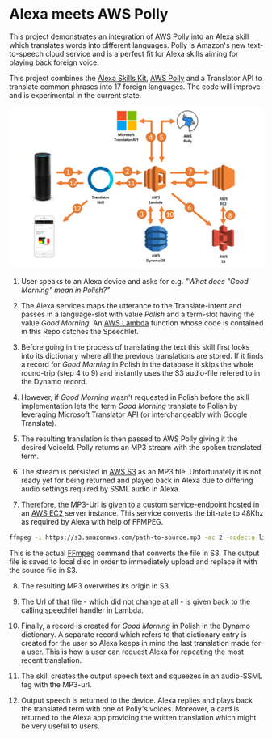 # Alexa meets AWS Polly

This project demonstrates an integration of [AWS Polly](https://aws.amazon.com/polly/) into an Alexa skill which translates words into different languages.
Polly is Amazon's new text-to-speech cloud service and is a perfect fit for Alexa skills aiming for playing back foreign voice.

This project combines the [Alexa Skills Kit](https://developer.amazon.com/alexa-skills-kit), [AWS Polly](https://aws.amazon.com/polly/) and a Translator API to translate common phrases into
17 foreign languages. The code will improve and is experimental in the current state.

![](docs/solution-architecture.png)

1. User speaks to an Alexa device and asks for e.g. _"What does "Good Morning" mean in Polish?"_

2. The Alexa services maps the utterance to the Translate-intent and passes in a language-slot with
value _Polish_ and a term-slot having the value _Good Morning_. An [AWS Lambda](https://aws.amazon.com/lambda) function whose code is contained in this
Repo catches the Speechlet.

3. Before going in the process of translating the text this skill first looks into its dictionary where all the
previous translations are stored. If it finds a record for _Good Morning_ in Polish in the database it skips the
 whole round-trip (step 4 to 9) and instantly uses the S3 audio-file refered to in the Dynamo record.

4. However, if _Good Morning_ wasn't requested in Polish before the skill implementation lets the term _Good Morning_ 
translate to Polish by leveraging Microsoft Translator API (or interchangeably with Google Translate).

5. The resulting translation is then passed to AWS Polly giving it the desired VoiceId. Polly returns
an MP3 stream with the spoken translated term.

6. The stream is persisted in [AWS S3](https://aws.amazon.com/s3) as an MP3 file. Unfortunately it is not ready yet for being returned and played back in Alexa
due to differing audio settings required by SSML audio in Alexa.

7. Therefore, the MP3-Url is given to a custom service-endpoint hosted in an [AWS EC2](https://aws.amazon.com/ec2) server instance. This service converts the bit-rate 
to 48Khz as required by Alexa with help of FFMPEG.

 ```bash
ffmpeg -i https://s3.amazonaws.com/path-to-source.mp3 -ac 2 -codec:a libmp3lame -b:a 48k output.mp3
 ```

 This is the actual [FFmpeg](https://ffmpeg.org/) command that converts the file in S3. The output file is saved to local disc in order to
 immediately upload and replace it with the source file in S3.

8. The resulting MP3 overwrites its origin in S3.

9. The Url of that file - which did not change at all - is given back to the calling speechlet handler in Lambda.

10. Finally, a record is created for _Good Morning_ in Polish in the Dynamo dictionary. A separate record which refers to that
dictionary entry is created for the user so Alexa keeps in mind the last translation made for a user. This is how a user can
request Alexa for repeating the most recent translation.

11. The skill creates the output speech text and squeezes in an audio-SSML tag with the MP3-url.

12. Output speech is returned to the device. Alexa replies and plays back the translated term with one of
Polly's voices. Moreover, a card is returned to the Alexa app providing the written translation which might be very
useful to users.



